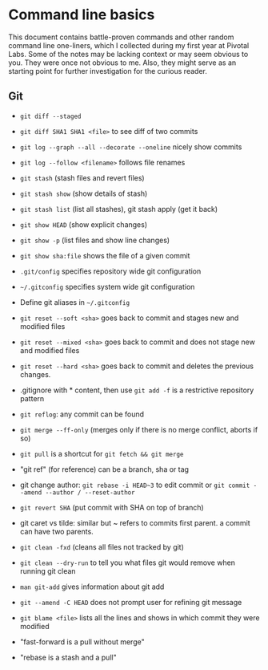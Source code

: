 # Command line basics

This document contains battle-proven commands and other random command line one-liners, which I collected during my first year at Pivotal Labs. Some of the notes may be lacking context or may seem obvious to you. They were once not obvious to me. Also, they might serve as an starting point for further investigation for the curious reader.

## Git
* `git diff --staged`
* `git diff SHA1 SHA1 <file>` to see diff of two commits

* `git log --graph --all --decorate --oneline` nicely show commits
* `git log --follow <filename>` follows file renames

* `git stash` (stash files and revert files)
* `git stash show` (show details of stash)
* `git stash list` (list all stashes), git stash apply (get it back)

* `git show HEAD` (show explicit changes)
* `git show -p` (list files and show line changes)
* `git show sha:file` shows the file of a given commit

* `.git/config` specifies repository wide git configuration
* `~/.gitconfig` specifies system wide git configuration
* Define git aliases in `~/.gitconfig`

* `git reset --soft <sha>` goes back to commit and stages new and modified files
* `git reset --mixed <sha>` goes back to commit and does not stage new and modified files
* `git reset --hard <sha>` goes back to commit and deletes the previous changes.

* .gitignore with * content, then use `git add -f` is a restrictive repository pattern

* `git reflog`: any commit can be found

* `git merge --ff-only` (merges only if there is no merge conflict, aborts if so)

* `git pull` is a shortcut for `git fetch && git merge`

* "git ref" (for reference) can be a branch, sha or tag
* git change author: `git rebase -i HEAD~3` to edit commit or `git commit --amend --author / --reset-author`

* `git revert SHA` (put commit with SHA on top of branch)

* git caret vs tilde: similar but ~ refers to commits first parent. a commit can have two parents.

* `git clean -fxd` (cleans all files not tracked by git)
* `git clean --dry-run` to tell you what files git would remove when running git clean

* `man git-add` gives information about git add

* `git --amend -C HEAD` does not prompt user for refining git message

* `git blame <file>` lists all the lines and shows in which commit they were modified

* "fast-forward is a pull without merge"

* "rebase is a stash and a pull"
